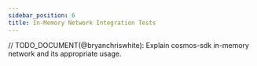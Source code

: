 ```yaml
---
sidebar_position: 6
title: In-Memory Network Integration Tests
---
```


// TODO_DOCUMENT(@bryanchriswhite): Explain cosmos-sdk in-memory network and its appropriate usage.

